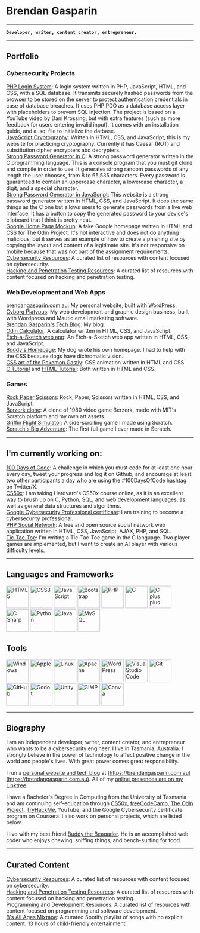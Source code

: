 # Brendan Gasparin

---
**`Developer, writer, content creator, entrepreneur.`**

---

## Portfolio

### Cybersecurity Projects

[PHP Login System](https://github.com/brendangasparin/php-login-system/): A login system written in PHP, JavaScript, HTML, and CSS, with a SQL database. It transmits securely hashed passwords from the browser to be stored on the server to protect authentication credentials in case of database breaches. It uses PHP PDO as a database access layer with placeholders to prevent SQL injection. The project is based on a YouTube video by Dani Krossing, but with extra features (such as more feedback for users entering invalid input). It comes with an installation guide, and a .sql file to initialize the datbase.  
[JavaScript Cryptography](https://brendangasparin.github.io/js-cryptography/): Written in HTML, CSS, and JavaScript, this is my website for practicing cryptography. Currently it has Caesar (ROT) and substitution cipher encrypters abd decrypters.  
[Strong Password Generator in C](https://github.com/brendangasparin/c-password-generator): A strong password generator written in the C programming language. This is a console program that you must git clone and compile in order to use. It generates strong random passwords of any length the user chooses, from 8 to 65,535 characters. Every password is guaranteed to contain an uppercase character, a lowercase character, a digit, and a special character.  
[Strong Password Generator in JavaScript](https://brendangasparin.github.io/js-password-generator): This website is a strong password generator written in HTML, CSS, and JavaScript. It does the same things as the C one but allows users to generate passwords from a live web interface. It has a button to copy the generated password to your device's clipboard that I think is pretty neat.  
[Google Home Page Mockup](https://brendangasparin.github.io/google-homepage/): A fake Google homepage written in HTML and CSS for The Odin Project. It's not interactive and does not do anything malicious, but it serves as an example of how to create a phishing site by copying the layout and content of a legitimate site. It's not responsive on mobile because that was not part of the assignment requirements.  
[Cybersecurity Resources](https://github.com/BrendanGasparin/list-cybersecurity-resources): A curated list of resources with content focused on cybersecurity.  
[Hacking and Penetration Testing Resources](https://github.com/BrendanGasparin/list-hacking-resources): A curated list of resources with content focused on hacking and penetration testing.  

### Web Development and Web Apps

[brendangasparin.com.au](https://brendangasparin.com.au): My personal website, built with WordPress.  
[Cyborg Platypus](https://cyborgplatypus.com.au): My web development and graphic design business, built with Wordpress and Mautic email marketing software.  
[Brendan Gasparin's Tech Blog](https://brendangasparin.com.au/blog/): My blog.  
[Odin Calculator](https://brendangasparin.github.io/odin-calculator/): A calculator written in HTML, CSS, and JavaScript.  
[Etch-a-Sketch web app](https://brendangasparin.github.io/etch-a-sketch/): An Etch-a-Sketch web app written in HTML, CSS, and JavaScript.  
[Buddy's Homepage](https://brendangasparin.github.io/buddy/): My dog wrote his own homepage. I had to help with the CSS because dogs have dichromatic vision.  
[CSS art of the Pokemon Gastly](https://brendangasparin.github.io/css-gastly/): CSS animation written in HTML and CSS.  
[C Tutorial](https://brendangasparin.github.io/c-tutorial/) and [HTML Tutorial](https://brendangasparin.github.io/html-tutorial/): Both written in HTML and CSS.  

### Games

[Rock Paper Scissors](https://brendangasparin.github.io/rock-paper-scissors/): Rock, Paper, Scissors written in HTML, CSS, and JavaScript.  
[Berzerk clone](https://scratch.mit.edu/projects/984200658/): A clone of 1980 video game Berzerk, made with MIT's Scratch platform and my own art assets.  
[Griffin Flight Simulator](https://scratch.mit.edu/projects/679806917/): A side-scrolling game I made using Scratch.  
[Scratch's Big Adventure](https://scratch.mit.edu/projects/392011129/): The first full game I ever made in Scratch.  

---

## I'm currently working on:
[100 Days of Code](https://github.com/BrendanGasparin/100-days-of-code/blob/main/log.md): A challenge in which you must code for at least one hour every day, tweet your progress and log it on Github, and encourage at least two other participants a day who are using the #100DaysOfCode hashtag on Twitter/X.  
[CS50x](https://pll.harvard.edu/course/cs50-introduction-computer-science): I am taking Hardvard's CS50x course online, as it is an excellent way to brush up on C, Python, SQL, and web development languages, as well as general data structures and algorithms.  
[Google Cybersecurity Professional certificate](https://www.coursera.org/professional-certificates/google-cybersecurity): I am training to become a cybersecurity professional.  
[PHP Social Network](https://github.com/BrendanGasparin/php-social-network): A free and open source social network web application written in HTML, CSS, JavaScript, AJAX, PHP, and SQL.  
[Tic-Tac-Toe](https://github.com/BrendanGasparin/c-tic-tac-toe): I'm writing a Tic-Tac-Toe game in the C language. Two player games are implemented, but I want to create an AI player with various difficulty levels.  

---

## Languages and Frameworks

<div style="display:flexbox;">
  <img src="https://cdn.jsdelivr.net/gh/devicons/devicon@latest/icons/html5/html5-plain-wordmark.svg" alt="HTML5" width="60" />
  <img src="https://cdn.jsdelivr.net/gh/devicons/devicon@latest/icons/css3/css3-plain-wordmark.svg" alt="CSS3" width="60" />
  <img src="https://cdn.jsdelivr.net/gh/devicons/devicon@latest/icons/javascript/javascript-plain.svg" alt="JavaScript" width="60" />
  <img src="https://cdn.jsdelivr.net/gh/devicons/devicon@latest/icons/bootstrap/bootstrap-original-wordmark.svg" alt="Bootstrap" width="60" />
  <img src="https://cdn.jsdelivr.net/gh/devicons/devicon@latest/icons/php/php-original.svg" alt="PHP" width="60" />
  <img src="https://cdn.jsdelivr.net/gh/devicons/devicon@latest/icons/c/c-original.svg" alt="C" width="60" />
  <img src="https://cdn.jsdelivr.net/gh/devicons/devicon@latest/icons/cplusplus/cplusplus-original.svg" alt="C plus plus" width="60" />
  <img src="https://cdn.jsdelivr.net/gh/devicons/devicon@latest/icons/csharp/csharp-original.svg" alt="C Sharp" width="60" />
  <img src="https://cdn.jsdelivr.net/gh/devicons/devicon@latest/icons/python/python-plain-wordmark.svg" alt="Python" width="60" />
  <img src="https://cdn.jsdelivr.net/gh/devicons/devicon@latest/icons/java/java-original-wordmark.svg" alt="Java" width="60" />
  <img src="https://cdn.jsdelivr.net/gh/devicons/devicon@latest/icons/mysql/mysql-original-wordmark.svg" alt="MySQL" width="60" />
</div>

## Tools

<div style="display:flexbox;">
  <img src="https://cdn.jsdelivr.net/gh/devicons/devicon@latest/icons/windows11/windows11-original.svg" alt="Windows" width="60" />
  <img src="https://logodix.com/logo/995507.png" alt="Apple" width="60" />
  <img src="https://cdn.jsdelivr.net/gh/devicons/devicon@latest/icons/linux/linux-original.svg" alt="Linux" width="60" />
  <img src="https://cdn.jsdelivr.net/gh/devicons/devicon@latest/icons/apache/apache-original-wordmark.svg" alt="Apache" width="60" />
  <img src="https://cheapestlinuxvps.com/wp-content/uploads/2012/07/wordpress-icon.png" alt="WordPress" width="60" />
  <img src="https://cdn.jsdelivr.net/gh/devicons/devicon@latest/icons/vscode/vscode-original-wordmark.svg" alt="Visual Studio Code" width="60" />
  <img src="https://cdn.jsdelivr.net/gh/devicons/devicon@latest/icons/git/git-plain-wordmark.svg" alt="Git" width="60" />
  <img src="https://www.shareicon.net/data/512x512/2015/09/15/101512_logo_512x512.png" alt="GitHub" width="60" />
  <img src="https://cdn.jsdelivr.net/gh/devicons/devicon@latest/icons/godot/godot-original-wordmark.svg" alt="Godot" width="60" />
  <img src="https://cdn.jsdelivr.net/gh/devicons/devicon@latest/icons/unity/unity-original.svg" alt="Unity" width="60" />
  <img src="https://cdn.jsdelivr.net/gh/devicons/devicon@latest/icons/gimp/gimp-original-wordmark.svg" alt="GIMP" width="60" />
  <img src="https://cdn.jsdelivr.net/gh/devicons/devicon@latest/icons/canva/canva-original.svg" alt="Canva" width="60" />
</div>

---

## Biography

I am an independent developer, writer, content creator, and entrepreneur who wants to be a cybersecurity engineer. I live in Tasmania, Australia. I strongly believe in the power of technology to affect positive change in the world and people's lives. With great power comes great responsibility.  

I run a [personal website and tech blog](https://brendangasparin.com.au/) at [https://brendangasparin.com.au](https://brendangasparin.com.au). All of my [online presences are on my Linktree](https://linktr.ee/brendangasparin).  

I have a Bachelor's Degree in Computing from the University of Tasmania and am continuing self-education through [CS50x](https://cs50.harvard.edu/x/), [freeCodeCamp](https://freecodecamp.org/), [The Odin Project](https://www.theodinproject.com/), [TryHackMe](https://tryhackme.com/), YouTube, and the Google Cybersecurity certificate program on Coursera. I also work on personal projects, which are listed below.  

I live with my best friend [Buddy the Beagador](https://brendangasparin.github.io/buddy/). He is an accomplished web coder who enjoys chewing, sniffing things, and bench-surfing for food.  

---

## Curated Content

[Cybersecurity Resources](https://github.com/BrendanGasparin/list-cybersecurity-resources): A curated list of resources with content focused on cybersecurity.  
[Hacking and Penetration Testing Resources](https://github.com/BrendanGasparin/list-hacking-resources): A curated list of resources with content focused on hacking and penetration testing.  
[Programming and Development Resources](https://github.com/BrendanGasparin/list-programming-resources): A curated list of resources with content focused on programming and software development.  
[B's All Ages Mixtape](https://open.spotify.com/playlist/0OL4b2g6leYS86XMA71uqy?si=5293ad9cf45543bc): A curated Spotify playlist of songs with no explicit content. 13 hours of child-friendly entertainment.  

<!--
**BrendanGasparin/BrendanGasparin** is a ✨ _special_ ✨ repository because its `README.md` (this file) appears on your GitHub profile.

Here are some ideas to get you started:

- 🔭 I’m currently working on ...
- 🌱 I’m currently learning ...
- 👯 I’m looking to collaborate on ...
- 🤔 I’m looking for help with ...
- 💬 Ask me about ...
- 📫 How to reach me: ...
- 😄 Pronouns: ...
- ⚡ Fun fact: ...
-->
